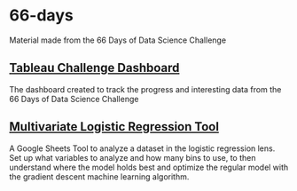 # 66-days
Material made from the 66 Days of Data Science Challenge

## [Tableau Challenge Dashboard](https://public.tableau.com/profile/lucasbrowdias#!/vizhome/66DaysofDataChallenge/WorkTracker)
The dashboard created to track the progress and interesting data from the 66 Days of Data Science Challenge

## [Multivariate Logistic Regression Tool](https://docs.google.com/spreadsheets/d/12HaukahFWy0aqA3HnhiwfeCcAHFHWu6Q0ylW7QCRIbY/edit?usp=sharing)
A Google Sheets Tool to analyze a dataset in the logistic regression lens. Set up what variables to analyze and how many bins to use, to then understand where the model holds best and optimize the regular model with the gradient descent machine learning algorithm.
